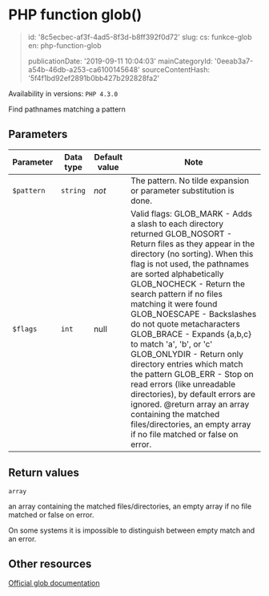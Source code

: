 PHP function glob()
===================

> id: '8c5ecbec-af3f-4ad5-8f3d-b8ff392f0d72'
> slug:
> 	cs: funkce-glob
> 	en: php-function-glob
> 
> publicationDate: '2019-09-11 10:04:03'
> mainCategoryId: '0eeab3a7-a54b-46db-a253-ca6100145648'
> sourceContentHash: '5f4f1bd92ef2891b0bb427b292828fa2'

Availability in versions: `PHP 4.3.0`

Find pathnames matching a pattern


Parameters
--------------

| Parameter | Data type | Default value | Note |
|-----|-----|-----|-----|
| `$pattern` | `string` | *not* | The pattern. No tilde expansion or parameter substitution is done. |
| `$flags` | `int` | null | Valid flags: GLOB_MARK - Adds a slash to each directory returned GLOB_NOSORT - Return files as they appear in the directory (no sorting). When this flag is not used, the pathnames are sorted alphabetically GLOB_NOCHECK - Return the search pattern if no files matching it were found GLOB_NOESCAPE - Backslashes do not quote metacharacters GLOB_BRACE - Expands {a,b,c} to match 'a', 'b', or 'c' GLOB_ONLYDIR - Return only directory entries which match the pattern GLOB_ERR - Stop on read errors (like unreadable directories), by default errors are ignored. @return array an array containing the matched files/directories, an empty array if no file matched or false on error. |


Return values
----------------

`array`

an array containing the matched files/directories, an empty array
if no file matched or false on error.
</p>
<p>
On some systems it is impossible to distinguish between empty match and an
error.

Other resources
------------

[Official glob documentation](https://www.php.net/manual/en/function.glob.php)
